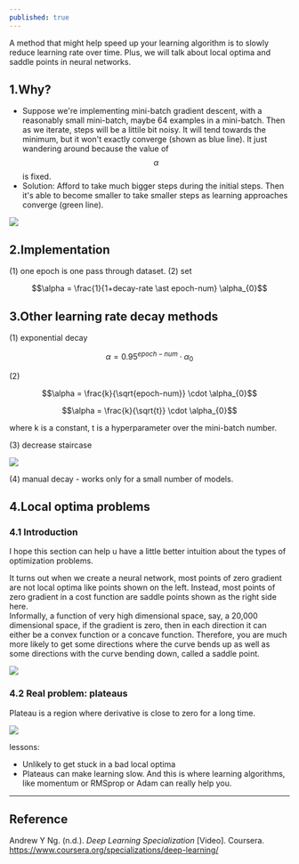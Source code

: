 ```yaml
---
published: true
---
```

A method that might help speed up your learning algorithm is to slowly reduce learning rate over time. Plus, we will talk about local optima and saddle points in neural networks.

## 1.Why?
- Suppose we're implementing mini-batch gradient descent, with a reasonably small mini-batch, maybe 64 examples in a mini-batch. Then as we iterate, steps will be a littile bit noisy. It will tend towards the minimum, but it won't exactly converge (shown as blue line). It just wandering around because the value of $$\alpha$$ is fixed.  
- Solution: Afford to take much bigger steps during the initial steps. Then it's able to become smaller to take smaller steps as learning approaches converge (green line).  

![]({{site.baseurl}}/images/lr_decay_1.PNG)

## 2.Implementation
(1) one epoch is one pass through dataset.
(2) set

$$\alpha = \frac{1}{1+decay-rate \ast epoch-num} \alpha_{0}$$

## 3.Other learning rate decay methods
(1) exponential decay

$$\alpha = 0.95^{epoch-num} \cdot \alpha_{0}$$

(2)

$$\alpha = \frac{k}{\sqrt{epoch-num}} \cdot \alpha_{0}$$  

$$\alpha = \frac{k}{\sqrt{t}} \cdot \alpha_{0}$$

where k is a constant, t is a hyperparameter over the mini-batch number.

(3) decrease staircase

![]({{site.baseurl}}/images/lr_decay_2.PNG)

(4) manual decay - works only for a small number of models.  

## 4.Local optima problems
### 4.1 Introduction
I hope this section can help u have a little better intuition about the types of optimization problems.  

It turns out when we create a neural network, most points of zero gradient are not local optima like points shown on the left. Instead, most points of zero gradient in a cost function are saddle points shown as the right side here.  
Informally, a function of very high dimensional space, say, a 20,000 dimensional space, if the gradient is zero, then in each direction it can either be a convex function or a concave function. Therefore, you are much more likely to get some directions where the curve bends up as well as some directions with the curve bending down, called a saddle point.

![]({{site.baseurl}}/images/lr_decay_3.PNG)

### 4.2 Real problem: plateaus
Plateau is a region where derivative is close to zero for a long time.

![]({{site.baseurl}}/images/lr_decay_4.PNG)

lessons:
- Unlikely to get stuck in a bad local optima
- Plateaus can make learning slow. And this is where learning algorithms, like momentum or RMSprop or Adam can really help you.

----
## Reference
Andrew Y Ng. (n.d.). _Deep Learning Specialization_ [Video]. Coursera.  
<https://www.coursera.org/specializations/deep-learning/>
